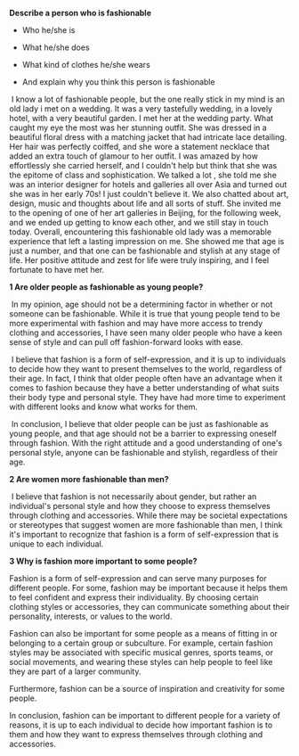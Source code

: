 **Describe a person who is fashionable**

- Who he/she is

- What he/she does

- What kind of clothes he/she wears

- And explain why you think this person is fashionable

​	I know a lot of fashionable people, but the one really stick in my mind is an old lady i met on a wedding.  It was a very tastefully wedding, in a lovely hotel, with a very beautiful garden. I met her at the wedding party. What caught my eye the most was her stunning outfit. She was dressed in a beautiful floral dress with a matching jacket that had intricate lace detailing. Her hair was perfectly coiffed, and she wore a statement necklace that added an extra touch of glamour to her outfit. I was amazed by how effortlessly she carried herself, and I couldn't help but think that she was the epitome of class and sophistication. We talked a lot , she told me she was an interior designer for hotels and galleries all over Asia and turned out she was in her early 70s! I just couldn't believe it. We also chatted about art, design, music and thoughts about life and all sorts of stuff. She invited me to the opening of one of her art galleries in Beijing, for the following week, and we ended up getting to know each other, and we still stay in touch today. Overall, encountering this fashionable old lady was a memorable experience that left a lasting impression on me. She showed me that age is just a number, and that one can be fashionable and stylish at any stage of life. Her positive attitude and zest for life were truly inspiring, and I feel fortunate to have met her.

**1 Are older people as fashionable as young people?**

​	In my opinion, age should not be a determining factor in whether or not someone can be fashionable. While it is true that young people tend to be more experimental with fashion and may have more access to trendy clothing and accessories, I have seen many older people who have a keen sense of style and can pull off fashion-forward looks with ease.

​	I believe that fashion is a form of self-expression, and it is up to individuals to decide how they want to present themselves to the world, regardless of their age. In fact, I think that older people often have an advantage when it comes to fashion because they have a better understanding of what suits their body type and personal style. They have had more time to experiment with different looks and know what works for them.

​	In conclusion, I believe that older people can be just as fashionable as young people, and that age should not be a barrier to expressing oneself through fashion. With the right attitude and a good understanding of one's personal style, anyone can be fashionable and stylish, regardless of their age.

**2 Are women more fashionable than men?**

​	I believe that fashion is not necessarily about gender, but rather an individual's personal style and how they choose to express themselves through clothing and accessories. While there may be societal expectations or stereotypes that suggest women are more fashionable than men, I think it's important to recognize that fashion is a form of self-expression that is unique to each individual.

**3 Why is fashion more important to some people?**

Fashion is a form of self-expression and can serve many purposes for different people. For some, fashion may be important because it helps them to feel confident and express their individuality. By choosing certain clothing styles or accessories, they can communicate something about their personality, interests, or values to the world.

Fashion can also be important for some people as a means of fitting in or belonging to a certain group or subculture. For example, certain fashion styles may be associated with specific musical genres, sports teams, or social movements, and wearing these styles can help people to feel like they are part of a larger community.

Furthermore, fashion can be a source of inspiration and creativity for some people. 

In conclusion, fashion can be important to different people for a variety of reasons, it is up to each individual to decide how important fashion is to them and how they want to express themselves through clothing and accessories.